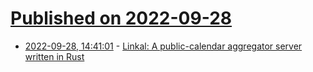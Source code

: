 # [Published on 2022-09-28](index.md)

* [2022-09-28, 14:41:01](https://lobste.rs/s/4sbor7/linkal_public_calendar_aggregator) - [Linkal: A public-calendar aggregator server written in Rust](https://github.com/JulienMalka/Linkal)
